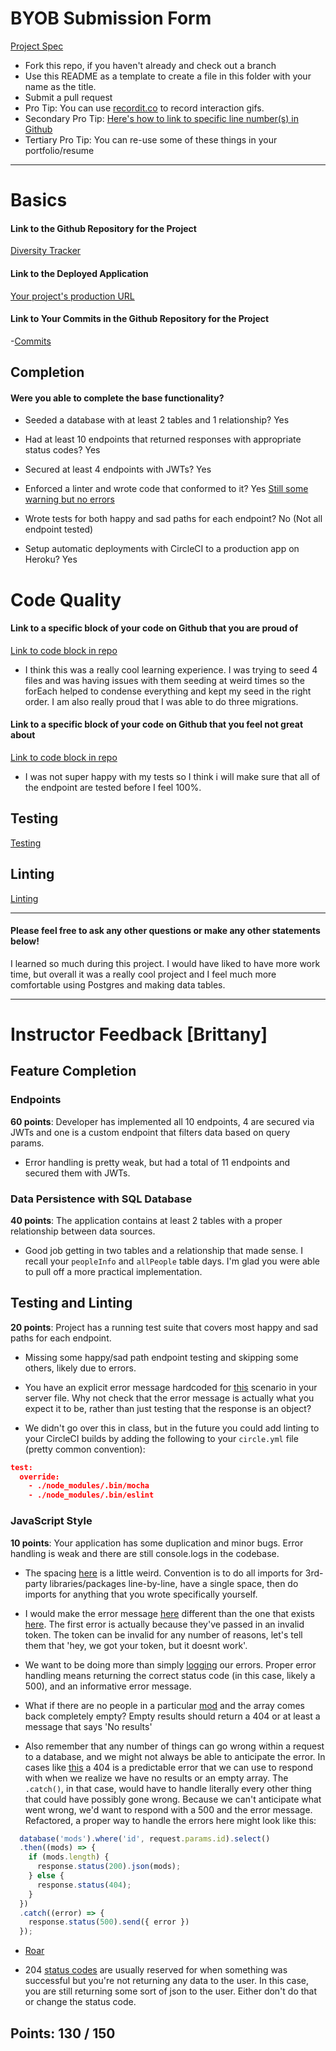 # BYOB Submission Form

[Project Spec](http://frontend.turing.io/projects/build-your-own-backend.html)

* Fork this repo, if you haven't already and check out a branch
* Use this README as a template to create a file in this folder with your name as the title.
* Submit a pull request
* Pro Tip: You can use [recordit.co](http://recordit.co/) to record interaction gifs.
* Secondary Pro Tip: [Here's how to link to specific line number(s) in Github](http://stackoverflow.com/questions/23821235/how-to-link-to-specific-line-number-on-github)
* Tertiary Pro Tip: You can re-use some of these things in your portfolio/resume

------

# Basics

#### Link to the Github Repository for the Project
[Diversity Tracker](https://github.com/kfarias/BYOB)

#### Link to the Deployed Application
[Your project's production URL](https://diversity-tracker.herokuapp.com/)

#### Link to Your Commits in the Github Repository for the Project

-[Commits](https://github.com/kfarias/BYOB/commits/master)

## Completion

#### Were you able to complete the base functionality?

* Seeded a database with at least 2 tables and 1 relationship?
  Yes

* Had at least 10 endpoints that returned responses with appropriate status codes?
  Yes

* Secured at least 4 endpoints with JWTs?
  Yes

* Enforced a linter and wrote code that conformed to it?
  Yes
  [Still some warning but no errors](http://i.imgur.com/S4d8Lmd.png)

* Wrote tests for both happy and sad paths for each endpoint?
  No (Not all endpoint tested)

* Setup automatic deployments with CircleCI to a production app on Heroku?
  Yes

# Code Quality

#### Link to a specific block of your code on Github that you are proud of
[Link to code block in repo](https://github.com/kfarias/BYOB/blob/master/db/seeds/dev/people.js)

* I think this was a really cool learning experience. I was trying to seed 4 files and was having issues with them seeding at weird times so the forEach helped to condense everything and kept my seed in the right order. I am also really proud that I was able to do three migrations.

#### Link to a specific block of your code on Github that you feel not great about
[Link to code block in repo](https://github.com/kfarias/BYOB/blob/master/test/routes.spec.js)

* I was not super happy with my tests so I think i will make sure that all of the endpoint are tested before I feel 100%.

## Testing

[Testing](http://i.imgur.com/8G3fLn4.png)

## Linting

[Linting](http://i.imgur.com/S4d8Lmd.png)


-----

#### Please feel free to ask any other questions or make any other statements below!

I learned so much during this project. I would have liked to have more work time, but overall it was a really cool project and I feel much more comfortable using Postgres and making data tables.

-----

# Instructor Feedback [Brittany]

## Feature Completion

### Endpoints
**60 points**: Developer has implemented all 10 endpoints, 4 are secured via JWTs and one is a custom endpoint that filters data based on query params.

* Error handling is pretty weak, but had a total of 11 endpoints and secured them with JWTs.

### Data Persistence with SQL Database
**40 points**: The application contains at least 2 tables with a proper relationship between data sources.

* Good job getting in two tables and a relationship that made sense. I recall your `peopleInfo` and `allPeople` table days. I'm glad you were able to pull off a more practical implementation.

## Testing and Linting

**20 points**: Project has a running test suite that covers most happy and sad paths for each endpoint.

* Missing some happy/sad path endpoint testing and skipping some others, likely due to errors.

* You have an explicit error message hardcoded for [this](https://github.com/kfarias/BYOB/blob/master/test/routes.spec.js#L107) scenario in your server file. Why not check that the error message is actually what you expect it to be, rather than just testing that the response is an object?

* We didn't go over this in class, but in the future you could add linting to your CircleCI builds by adding the following to your `circle.yml` file (pretty common convention):

```json
test:
  override:
    - ./node_modules/.bin/mocha
    - ./node_modules/.bin/eslint
```

### JavaScript Style
**10 points**: Your application has some duplication and minor bugs. Error handling is weak and there are still console.logs in the codebase.

* The spacing [here](https://github.com/kfarias/BYOB/blob/master/server.js#L1-L11) is a little weird. Convention is to do all imports for 3rd-party libraries/packages line-by-line, have a single space, then do imports for anything that you wrote specifically yourself.

* I would make the error message [here](https://github.com/kfarias/BYOB/blob/master/server.js#L36) different than the one that exists [here](https://github.com/kfarias/BYOB/blob/master/server.js#L46). The first error is actually because they've passed in an invalid token. The token can be invalid for any number of reasons, let's tell them that 'hey, we got your token, but it doesnt work'.

* We want to be doing more than simply [logging](https://github.com/kfarias/BYOB/blob/master/server.js#L53-L55) our errors. Proper error handling means returning the correct status code (in this case, likely a 500), and an informative error message.

* What if there are no people in a particular [mod](https://github.com/kfarias/BYOB/blob/master/server.js#L65-L71) and the array comes back completely empty? Empty results should return a 404 or at least a message that says 'No results'

* Also remember that any number of things can go wrong within a request to a database, and we might not always be able to anticipate the error. In cases like [this](https://github.com/kfarias/BYOB/blob/master/server.js#L86-L91) a 404 is a predictable error that we can use to respond with when we realize we have no results or an empty array. The `.catch()`, in that case, would have to handle literally every other thing that could have possibly gone wrong. Because we can't anticipate what went wrong, we'd want to respond with a 500 and the error message. Refactored, a proper way to handle the errors here might look like this:

```js
  database('mods').where('id', request.params.id).select()
  .then((mods) => {
    if (mods.length) {
      response.status(200).json(mods);
    } else {
      response.status(404);
    }
  })
  .catch((error) => {
    response.status(500).send({ error })
  });
```

* [Roar](https://github.com/kfarias/BYOB/blob/master/server.js#L87)

* 204 [status codes](https://github.com/kfarias/BYOB/blob/master/server.js#L206) are usually reserved for when something was successful but you're not returning any data to the user. In this case, you are still returning some sort of json to the user. Either don't do that or change the status code.


## Points: 130 / 150